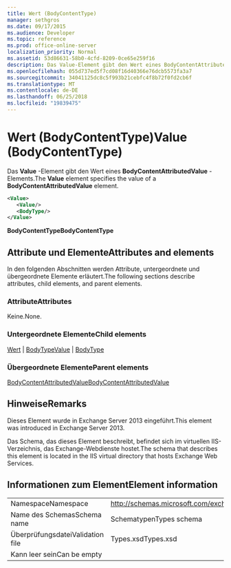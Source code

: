 ```yaml
---
title: Wert (BodyContentType)
manager: sethgros
ms.date: 09/17/2015
ms.audience: Developer
ms.topic: reference
ms.prod: office-online-server
localization_priority: Normal
ms.assetid: 53d86631-58b0-4cfd-8209-0ce65e259f16
description: Das Value-Element gibt den Wert eines BodyContentAttributedValue-Elements.
ms.openlocfilehash: 055d737ed5f7cd08f16d40366e76dcb5573fa3a7
ms.sourcegitcommit: 34041125dc8c5f993b21cebfc4f8b72f0fd2cb6f
ms.translationtype: MT
ms.contentlocale: de-DE
ms.lasthandoff: 06/25/2018
ms.locfileid: "19839475"
---
```

# <a name="value-bodycontenttype"></a><span data-ttu-id="e0a2b-103">Wert (BodyContentType)</span><span class="sxs-lookup"><span data-stu-id="e0a2b-103">Value (BodyContentType)</span></span>

<span data-ttu-id="e0a2b-104">Das **Value** -Element gibt den Wert eines **BodyContentAttributedValue** -Elements.</span><span class="sxs-lookup"><span data-stu-id="e0a2b-104">The **Value** element specifies the value of a **BodyContentAttributedValue** element.</span></span> 
  
```XML
<Value>
   <Value/>
   <BodyType/>
</Value>
```

<span data-ttu-id="e0a2b-105">**BodyContentType**</span><span class="sxs-lookup"><span data-stu-id="e0a2b-105">**BodyContentType**</span></span>

## <a name="attributes-and-elements"></a><span data-ttu-id="e0a2b-106">Attribute und Elemente</span><span class="sxs-lookup"><span data-stu-id="e0a2b-106">Attributes and elements</span></span>

<span data-ttu-id="e0a2b-107">In den folgenden Abschnitten werden Attribute, untergeordnete und übergeordnete Elemente erläutert.</span><span class="sxs-lookup"><span data-stu-id="e0a2b-107">The following sections describe attributes, child elements, and parent elements.</span></span>
  
### <a name="attributes"></a><span data-ttu-id="e0a2b-108">Attribute</span><span class="sxs-lookup"><span data-stu-id="e0a2b-108">Attributes</span></span>

<span data-ttu-id="e0a2b-109">Keine.</span><span class="sxs-lookup"><span data-stu-id="e0a2b-109">None.</span></span>
  
### <a name="child-elements"></a><span data-ttu-id="e0a2b-110">Untergeordnete Elemente</span><span class="sxs-lookup"><span data-stu-id="e0a2b-110">Child elements</span></span>

<span data-ttu-id="e0a2b-111">[Wert](value.md) | [BodyType](bodytype.md)</span><span class="sxs-lookup"><span data-stu-id="e0a2b-111">[Value](value.md) | [BodyType](bodytype.md)</span></span>
  
### <a name="parent-elements"></a><span data-ttu-id="e0a2b-112">Übergeordnete Elemente</span><span class="sxs-lookup"><span data-stu-id="e0a2b-112">Parent elements</span></span>

[<span data-ttu-id="e0a2b-113">BodyContentAttributedValue</span><span class="sxs-lookup"><span data-stu-id="e0a2b-113">BodyContentAttributedValue</span></span>](bodycontentattributedvalue.md)
  
## <a name="remarks"></a><span data-ttu-id="e0a2b-114">Hinweise</span><span class="sxs-lookup"><span data-stu-id="e0a2b-114">Remarks</span></span>

<span data-ttu-id="e0a2b-115">Dieses Element wurde in Exchange Server 2013 eingeführt.</span><span class="sxs-lookup"><span data-stu-id="e0a2b-115">This element was introduced in Exchange Server 2013.</span></span>
  
<span data-ttu-id="e0a2b-116">Das Schema, das dieses Element beschreibt, befindet sich im virtuellen IIS-Verzeichnis, das Exchange-Webdienste hostet.</span><span class="sxs-lookup"><span data-stu-id="e0a2b-116">The schema that describes this element is located in the IIS virtual directory that hosts Exchange Web Services.</span></span>
  
## <a name="element-information"></a><span data-ttu-id="e0a2b-117">Informationen zum Element</span><span class="sxs-lookup"><span data-stu-id="e0a2b-117">Element information</span></span>

|||
|:-----|:-----|
|<span data-ttu-id="e0a2b-118">Namespace</span><span class="sxs-lookup"><span data-stu-id="e0a2b-118">Namespace</span></span>  <br/> |http://schemas.microsoft.com/exchange/services/2006/types  <br/> |
|<span data-ttu-id="e0a2b-119">Name des Schemas</span><span class="sxs-lookup"><span data-stu-id="e0a2b-119">Schema name</span></span>  <br/> |<span data-ttu-id="e0a2b-120">Schematypen</span><span class="sxs-lookup"><span data-stu-id="e0a2b-120">Types schema</span></span>  <br/> |
|<span data-ttu-id="e0a2b-121">Überprüfungsdatei</span><span class="sxs-lookup"><span data-stu-id="e0a2b-121">Validation file</span></span>  <br/> |<span data-ttu-id="e0a2b-122">Types.xsd</span><span class="sxs-lookup"><span data-stu-id="e0a2b-122">Types.xsd</span></span>  <br/> |
|<span data-ttu-id="e0a2b-123">Kann leer sein</span><span class="sxs-lookup"><span data-stu-id="e0a2b-123">Can be empty</span></span>  <br/> ||
   

